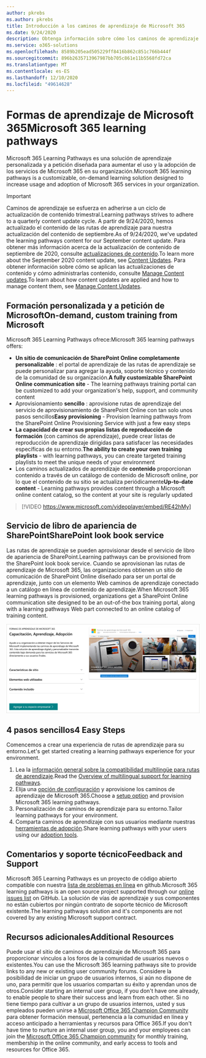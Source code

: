 ```yaml
---
author: pkrebs
ms.author: pkrebs
title: Introducción a los caminos de aprendizaje de Microsoft 365
ms.date: 9/24/2020
description: Obtenga información sobre cómo los caminos de aprendizaje de Microsoft 365 pueden acelerar el uso y la adopción de los servicios de Microsoft 365 en su organización. Las rutas de aprendizaje incluyen un elemento web personalizado de SharePoint Online y un moderno sitio de aprendizaje de comunicaciones de SharePoint Online que se aprovisiona fácilmente en su inquilino de Microsoft 365.
ms.service: o365-solutions
ms.openlocfilehash: 8589b205ead505229ff8416b862c851c766b444f
ms.sourcegitcommit: 896b2635713967987bb705c861e11b5568fd72ca
ms.translationtype: MT
ms.contentlocale: es-ES
ms.lasthandoff: 12/10/2020
ms.locfileid: "49614628"
---
```

# <a name="microsoft-365-learning-pathways"></a><span data-ttu-id="a65ee-104">Formas de aprendizaje de Microsoft 365</span><span class="sxs-lookup"><span data-stu-id="a65ee-104">Microsoft 365 learning pathways</span></span> 
<span data-ttu-id="a65ee-105">Microsoft 365 Learning Pathways es una solución de aprendizaje personalizada y a petición diseñada para aumentar el uso y la adopción de los servicios de Microsoft 365 en su organización.</span><span class="sxs-lookup"><span data-stu-id="a65ee-105">Microsoft 365 learning pathways is a customizable, on-demand learning solution designed to increase usage and adoption of Microsoft 365 services in your organization.</span></span>    

> [!IMPORTANT]
> <span data-ttu-id="a65ee-106">Caminos de aprendizaje se esfuerza en adherirse a un ciclo de actualización de contenido trimestral.</span><span class="sxs-lookup"><span data-stu-id="a65ee-106">Learning pathways strives to adhere to a quarterly content update cycle.</span></span> <span data-ttu-id="a65ee-107">A partir de 9/24/2020, hemos actualizado el contenido de las rutas de aprendizaje para nuestra actualización del contenido de septiembre.</span><span class="sxs-lookup"><span data-stu-id="a65ee-107">As of 9/24/2020, we've updated the learning pathways content for our September content update.</span></span> <span data-ttu-id="a65ee-108">Para obtener más información acerca de la actualización de contenido de septiembre de 2020, consulte [actualizaciones de contenido](custom_contentupdates.md).</span><span class="sxs-lookup"><span data-stu-id="a65ee-108">To learn more about the September 2020 content update, see [Content Updates](custom_contentupdates.md).</span></span> <span data-ttu-id="a65ee-109">Para obtener información sobre cómo se aplican las actualizaciones de contenido y cómo administrarlas contenido, consulte [Manage Content updates](custom_contentupdatesmanage.md).</span><span class="sxs-lookup"><span data-stu-id="a65ee-109">To learn about how content updates are applied and how to manage content them, see [Manage Content Updates](custom_contentupdatesmanage.md).</span></span>  

## <a name="on-demand-custom-training-from-microsoft"></a><span data-ttu-id="a65ee-110">Formación personalizada y a petición de Microsoft</span><span class="sxs-lookup"><span data-stu-id="a65ee-110">On-demand, custom training from Microsoft</span></span>

<span data-ttu-id="a65ee-111">Microsoft 365 Learning Pathways ofrece:</span><span class="sxs-lookup"><span data-stu-id="a65ee-111">Microsoft 365 learning pathways offers:</span></span>

- <span data-ttu-id="a65ee-112">**Un sitio de comunicación de SharePoint Online completamente personalizable** : el portal de aprendizaje de las rutas de aprendizaje se puede personalizar para agregar la ayuda, soporte técnico y contenido de la comunidad de su organización.</span><span class="sxs-lookup"><span data-stu-id="a65ee-112">**A fully customizable SharePoint Online communication site** - The learning pathways training portal can be customized to add your organization's help, support, and community content</span></span>
- <span data-ttu-id="a65ee-113">Aprovisionamiento **sencillo** : aprovisione rutas de aprendizaje del servicio de aprovisionamiento de SharePoint Online con tan solo unos pasos sencillos</span><span class="sxs-lookup"><span data-stu-id="a65ee-113">**Easy provisioning** - Provision learning pathways from the SharePoint Online Provisioning Service with just a few easy steps</span></span>
- <span data-ttu-id="a65ee-114">**La capacidad de crear sus propias listas de reproducción de formación** (con caminos de aprendizaje), puede crear listas de reproducción de aprendizaje dirigidas para satisfacer las necesidades específicas de su entorno.</span><span class="sxs-lookup"><span data-stu-id="a65ee-114">**The ability to create your own training playlists** - with learning pathways, you can create targeted training playlists to meet the unique needs of your environment</span></span>
- <span data-ttu-id="a65ee-115">Los caminos actualizados de aprendizaje de **contenido** proporcionan contenido a través de un catálogo de contenido de Microsoft online, por lo que el contenido de su sitio se actualiza periódicamente</span><span class="sxs-lookup"><span data-stu-id="a65ee-115">**Up-to-date content** - Learning pathways provides content through a Microsoft online content catalog, so the content at your site is regularly updated</span></span>

> [!VIDEO https://www.microsoft.com/videoplayer/embed/RE42hMy]

## <a name="sharepoint-look-book-service"></a><span data-ttu-id="a65ee-116">Servicio de libro de apariencia de SharePoint</span><span class="sxs-lookup"><span data-stu-id="a65ee-116">SharePoint look book service</span></span>
<span data-ttu-id="a65ee-117">Las rutas de aprendizaje se pueden aprovisionar desde el servicio de libro de apariencia de SharePoint.</span><span class="sxs-lookup"><span data-stu-id="a65ee-117">Learning pathways can be provisioned from the SharePoint look book service.</span></span> <span data-ttu-id="a65ee-118">Cuando se aprovisionan las rutas de aprendizaje de Microsoft 365, las organizaciones obtienen un sitio de comunicación de SharePoint Online diseñado para ser un portal de aprendizaje, junto con un elemento Web caminos de aprendizaje conectado a un catálogo en línea de contenido de aprendizaje.</span><span class="sxs-lookup"><span data-stu-id="a65ee-118">When Microsoft 365 learning pathways is provisioned, organizations get a SharePoint Online communication site designed to be an out-of-the box training portal, along with a learning pathways Web part connected to an online catalog of training content.</span></span> 

![Página de aprovisionamiento de libro de apariencia de SharePoint](media/cg-provision.png)

## <a name="4-easy-steps"></a><span data-ttu-id="a65ee-120">4 pasos sencillos</span><span class="sxs-lookup"><span data-stu-id="a65ee-120">4 Easy Steps</span></span>
<span data-ttu-id="a65ee-121">Comencemos a crear una experiencia de rutas de aprendizaje para su entorno.</span><span class="sxs-lookup"><span data-stu-id="a65ee-121">Let's get started creating a learning pathways experience for your environment.</span></span>
1. <span data-ttu-id="a65ee-122">Lea la [información general sobre la compatibilidad multilingüe para rutas de aprendizaje](custom_overview_ml.md).</span><span class="sxs-lookup"><span data-stu-id="a65ee-122">Read the [Overview of multilingual support for learning pathways](custom_overview_ml.md).</span></span> 
2. <span data-ttu-id="a65ee-123">Elija una [opción de configuración](custom_setupoptions.md) y aprovisione los caminos de aprendizaje de Microsoft 365.</span><span class="sxs-lookup"><span data-stu-id="a65ee-123">Choose a [setup option](custom_setupoptions.md) and provision Microsoft 365 learning pathways.</span></span>  
3. <span data-ttu-id="a65ee-124">Personalización de caminos de aprendizaje para su entorno.</span><span class="sxs-lookup"><span data-stu-id="a65ee-124">Tailor learning pathways for your environment.</span></span>
4. <span data-ttu-id="a65ee-125">Comparta caminos de aprendizaje con sus usuarios mediante nuestras [herramientas de adopción](driveadoption.md).</span><span class="sxs-lookup"><span data-stu-id="a65ee-125">Share learning pathways with your users using our [adoption tools](driveadoption.md).</span></span>

## <a name="feedback-and-support"></a><span data-ttu-id="a65ee-126">Comentarios y soporte técnico</span><span class="sxs-lookup"><span data-stu-id="a65ee-126">Feedback and Support</span></span>

<span data-ttu-id="a65ee-127">Microsoft 365 Learning Pathways es un proyecto de código abierto compatible con nuestra [lista de problemas en línea](https://aka.ms/CustomLearningHelp) en github.</span><span class="sxs-lookup"><span data-stu-id="a65ee-127">Microsoft 365 learning pathways is an open source project supported through our [online issues list](https://aka.ms/CustomLearningHelp) on GitHub.</span></span> <span data-ttu-id="a65ee-128">La solución de vías de aprendizaje y sus componentes no están cubiertos por ningún contrato de soporte técnico de Microsoft existente.</span><span class="sxs-lookup"><span data-stu-id="a65ee-128">The learning pathways solution and it's components are not covered by any existing Microsoft support contract.</span></span>  

## <a name="additional-resources"></a><span data-ttu-id="a65ee-129">Recursos adicionales</span><span class="sxs-lookup"><span data-stu-id="a65ee-129">Additional Resources</span></span>
<span data-ttu-id="a65ee-130">Puede usar el sitio de caminos de aprendizaje de Microsoft 365 para proporcionar vínculos a los foros de la comunidad de usuarios nuevos o existentes.</span><span class="sxs-lookup"><span data-stu-id="a65ee-130">You can use the Microsoft 365 learning pathways site to provide links to any new or existing user community forums.</span></span> <span data-ttu-id="a65ee-131">Considere la posibilidad de iniciar un grupo de usuarios internos, si aún no dispone de uno, para permitir que los usuarios compartan su éxito y aprendan unos de otros.</span><span class="sxs-lookup"><span data-stu-id="a65ee-131">Consider starting an internal user group, if you don't have one already, to enable people to share their success and learn from each other.</span></span>  <span data-ttu-id="a65ee-132">Si no tiene tiempo para cultivar a un grupo de usuarios internos, usted y sus empleados pueden unirse a [Microsoft Office 365 Champion Community](https://aka.ms/O365Champions) para obtener formación mensual, pertenencia a la comunidad en línea y acceso anticipado a herramientas y recursos para Office 365.</span><span class="sxs-lookup"><span data-stu-id="a65ee-132">If you don't have time to nurture an internal user group, you and your employees can join the [Microsoft Office 365 Champion community](https://aka.ms/O365Champions) for monthly training, membership in the online community, and early access to tools and resources for Office 365.</span></span>